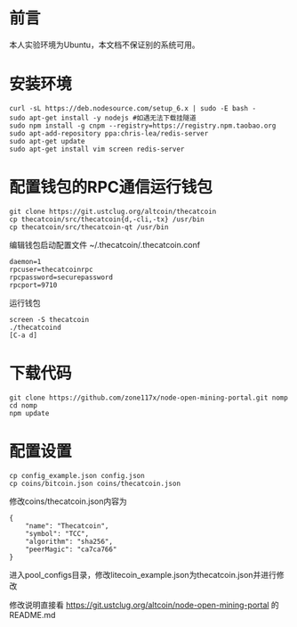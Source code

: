 # 前言
本人实验环境为Ubuntu，本文档不保证别的系统可用。

# 安装环境

    curl -sL https://deb.nodesource.com/setup_6.x | sudo -E bash -
    sudo apt-get install -y nodejs #如遇无法下载挂隧道
    sudo npm install -g cnpm --registry=https://registry.npm.taobao.org
    sudo apt-add-repository ppa:chris-lea/redis-server
    sudo apt-get update
    sudo apt-get install vim screen redis-server
# 配置钱包的RPC通信运行钱包

    git clone https://git.ustclug.org/altcoin/thecatcoin
    cp thecatcoin/src/thecatcoin{d,-cli,-tx} /usr/bin
    cp thecatcoin/src/thecatcoin-qt /usr/bin
编辑钱包启动配置文件 ~/.thecatcoin/.thecatcoin.conf

    daemon=1
    rpcuser=thecatcoinrpc
    rpcpassword=securepassword
    rpcport=9710
运行钱包

    screen -S thecatcoin
    ./thecatcoind
    [C-a d]
# 下载代码

    git clone https://github.com/zone117x/node-open-mining-portal.git nomp
    cd nomp
    npm update
# 配置设置

    cp config_example.json config.json
    cp coins/bitcoin.json coins/thecatcoin.json
修改coins/thecatcoin.json内容为

    {
        "name": "Thecatcoin",
        "symbol": "TCC",
        "algorithm": "sha256",
        "peerMagic": "ca7ca766"
    }
进入pool_configs目录，修改litecoin_example.json为thecatcoin.json并进行修改

修改说明直接看 https://git.ustclug.org/altcoin/node-open-mining-portal 的README.md